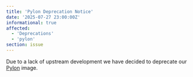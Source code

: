 ```yaml
---
title: 'Pylon Deprecation Notice'
date: '2025-07-27 23:00:00Z'
informational: true
affected:
  - 'Deprecations'
  - 'pylon'
section: issue
---
```


Due to a lack of upstream development we have decided to deprecate our [Pylon](https://github.com/linuxserver/docker-pylon) image.
